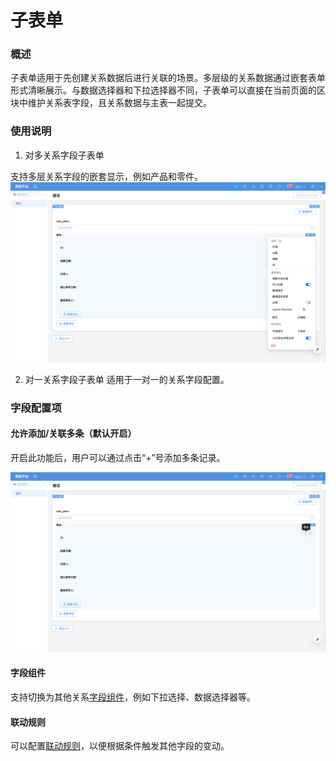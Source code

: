 # 子表单

### 概述

子表单适用于先创建关系数据后进行关联的场景。多层级的关系数据通过嵌套表单形式清晰展示。与数据选择器和下拉选择器不同，子表单可以直接在当前页面的区块中维护关系表字段，且关系数据与主表一起提交。

### 使用说明

1. 对多关系字段子表单
<!-- TODO: 插入图片 -->
支持多层关系字段的嵌套显示，例如产品和零件。
![](../../../../../../public/nester2.png)

2. 对一关系字段子表单
适用于一对一的关系字段配置。
<!-- TODO: 插入图片 -->

### 字段配置项
#### 允许添加/关联多条（默认开启）
开启此功能后，用户可以通过点击“+”号添加多条记录。

![](../../../../../../public/nester3.png)


#### 字段组件
支持切换为其他关系[字段组件](../field-settings/field-component.md)，例如下拉选择、数据选择器等。

#### 联动规则
<!-- TODO: 插入视频 -->

可以配置[联动规则](../../block/block-settings/linkage-rule.md)，以便根据条件触发其他字段的变动。